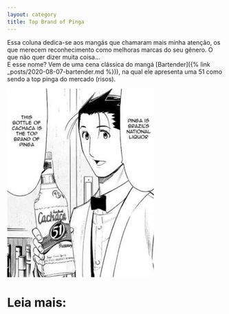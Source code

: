```yaml
---
layout: category
title: Top Brand of Pinga
---
```


Essa coluna dedica-se aos mangás que chamaram mais minha atenção, os que merecem reconhecimento como melhoras marcas do seu gênero. O que não quer dizer muita coisa... <br>
E esse nome? Vem de uma cena clássica do mangá [Bartender]({% link _posts/2020-08-07-bartender.md %})), na qual ele apresenta uma  51 como sendo a top pinga do mercado (risos).

![bartender](/assets/images/toppinga.jpg)


<h1>Leia mais:
